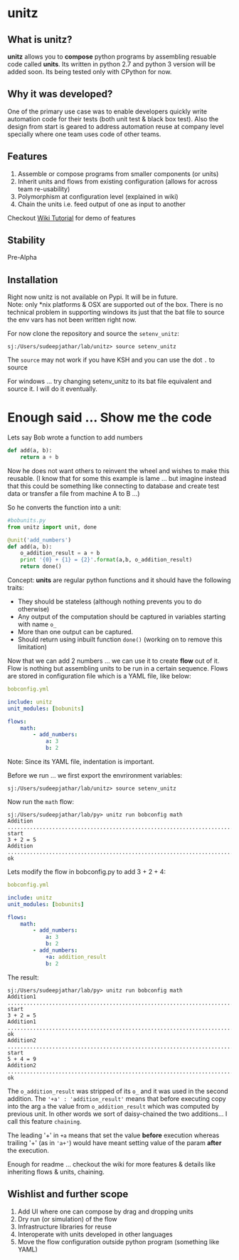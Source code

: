 unitz
=====

What is unitz?
--------------
__unitz__ allows you to __compose__ python programs by assembling resuable code called __units__. Its written in python 2.7 and python 3 version will be added soon. Its being tested only with CPython for now.


Why it was developed?
---------------------
One of the primary use case was to enable developers quickly write automation code for their tests (both unit test & black box test). Also the design from start is geared to address automation reuse at company level specially where one team uses code of other teams.

Features
--------

1. Assemble or compose programs from smaller components (or units)
2. Inherit units and flows from existing configuration (allows for across team re-usability)
3. Polymorphism at configuration level (explained in wiki)
3. Chain the units i.e. feed output of one as input to another

Checkout [Wiki Tutorial](https://github.com/sudeep9/unitz/wiki/Tutorial) for demo of features

Stability
---------
Pre-Alpha

Installation
------------
Right now unitz is not available on Pypi. It will be in future.  
Note: only *nix platforms & OSX are supported out of the box. There is no technical problem in supporting windows its just that the bat file to source the env vars has not been written right now.

For now clone the repository and source the `setenv_unitz`:

```shell
sj:/Users/sudeepjathar/lab/unitz> source setenv_unitz
```
The `source` may not work if you have KSH and you can use the dot `.` to source

For windows ... try changing setenv_unitz to its bat file equivalent and source it. I will do it eventually.


Enough said ... Show me the code
================================

Lets say Bob wrote a function to add numbers

```python
def add(a, b):
    return a + b
```

Now he does not want others to reinvent the wheel and wishes to make this reusable. (I know that for some this example is lame ... but imagine instead that this could be something like connecting to database and create test data or transfer a file from machine A to B ...) 

So he converts the function into a unit:

```python
#bobunits.py
from unitz import unit, done

@unit('add_numbers')
def add(a, b):
    o_addition_result = a + b
    print '{0} + {1} = {2}'.format(a,b, o_addition_result)
    return done()
```

Concept: __units__ are regular python functions and it should have the following traits:

* They should be stateless (although nothing prevents you to do otherwise)
* Any output of the computation should be captured in variables starting with name `o_`
* More than one output can be captured. 
* Should return using inbuilt function `done()` (working on to remove this limitation) 

Now that we can add 2 numbers ... we can use it to create __flow__ out of it. Flow is nothing but assembling units to be run in a certain sequence. Flows are stored in configuration file which is a YAML file, like below:

```yaml
bobconfig.yml

include: unitz
unit_modules: [bobunits]

flows:
    math:
        - add_numbers:
            a: 3
            b: 2
```

Note: Since its YAML file, indentation is important.

Before we run ... we first export the envrironment variables:

```shell
sj:/Users/sudeepjathar/lab/unitz> source setenv_unitz
```

Now run the `math` flow:

```shell
sj:/Users/sudeepjathar/lab/py> unitz run bobconfig math
Addition ........................................................................ start
3 + 2 = 5
Addition ........................................................................ ok
```

Lets modify the flow in bobconfig.py to add 3 + 2 + 4:

```yaml
bobconfig.yml

include: unitz
unit_modules: [bobunits]

flows:
    math:
        - add_numbers:
            a: 3
            b: 2
        - add_numbers:
            +a: addition_result
            b: 2
```

The result:

```shell
sj:/Users/sudeepjathar/lab/py> unitz run bobconfig math
Addition1 ....................................................................... start
3 + 2 = 5
Addition1 ....................................................................... ok
Addition2 ....................................................................... start
5 + 4 = 9
Addition2 ....................................................................... ok
```

The `o_addition_result` was stripped of its `o_` and it was used in the second addition. The `'+a' : 'addition_result'` means that before executing copy into the arg `a` the value from `o_addition_result` which was computed by previous unit. In other words we sort of daisy-chained the two additions... I call this feature `chaining`.

The leading '+' in `+a` means that set the value __before__ execution whereas trailing '+' (as in `'a+'`) would have meant setting value of the param __after__ the execution.

Enough for readme ... checkout the wiki for more features & details like inheriting flows & units, chaining.

Wishlist and further scope
--------------------------
1. Add UI where one can compose by drag and dropping units
2. Dry run (or simulation) of the flow
3. Infrastructure libraries for reuse
4. Interoperate with units developed in other languages
5. Move the flow configuration outside python program (something like YAML)

